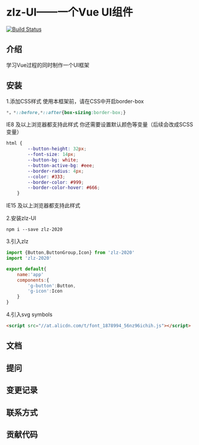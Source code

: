 # zlz-UI——一个Vue UI组件
[![Build Status](https://travis-ci.org/shanfeng606/zlz.svg?branch=master)](https://travis-ci.org/shanfeng606/zlz)

## 介绍
学习Vue过程的同时制作一个UI框架

## 安装
1.添加CSS样式
    使用本框架前，请在CSS中开启border-box

```CSS
*，*::before,*::after{box-sizing:border-box;}
```

IE8 及以上浏览器都支持此样式
你还需要设置默认颜色等变量（后续会改成SCSS变量）

```css
html {
        --button-height: 32px;
        --font-size: 14px;
        --button-bg: white;
        --button-active-bg: #eee;
        --border-radius: 4px;
        --color: #333;
        --border-color: #999;
        --border-color-hover: #666;
    }
```

IE15 及以上浏览器都支持此样式

2.安装zlz-UI
 ```
 npm i --save zlz-2020
 ```
 3.引入zlz
 ```js
 import {Button,ButtonGroup,Icon} from 'zlz-2020'
 import 'zlz-2020'

 export default{
     name:'app'
     components:{
         'g-button':Button,
         'g-icon':Icon
     }
 }
 ```
4.引入svg symbols
```html
<script src="//at.alicdn.com/t/font_1878994_56nz96ichih.js"></script>
```

## 文档

## 提问

## 变更记录

## 联系方式

## 贡献代码

